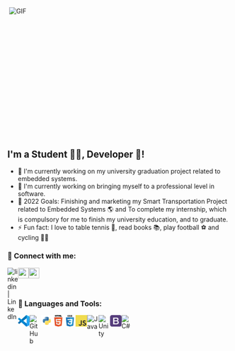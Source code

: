 <img align="right" alt="GIF" src="https://64.media.tumblr.com/2d0af9c90d1b1107313cc20bda01548a/tumblr_outwxnanpp1u79o2lo1_1280.gifv" width="500" height="320" />

## I'm a Student 👨‍🎓, Developer 🚀!
- 🔭 I'm currently working on my university graduation project related to embedded systems.
- 🌱 I'm currently working on bringing myself to a professional level in software. 
- 🥅 2022 Goals: Finishing and marketing my Smart Transportation Project related to Embedded Systems 🌎 and To complete my internship, which is compulsory for me to finish my university education, and to graduate.
- ⚡ Fun fact: I love to table tennis 🏓, read books 📚, play football ⚽ and cycling 🚴‍♀️

### 📩 Connect with me:

[<img align="left" alt="linkedin | LinkedIn" width="24px" src="https://raw.githubusercontent.com/peterthehan/peterthehan/master/assets/linkedin.svg" />][linkedin]
[<img align="left" height="24" width="24" src="https://upload.wikimedia.org/wikipedia/commons/thumb/a/a5/Instagram_icon.png/2048px-Instagram_icon.png" />][instagram]
[<img align="left" height="24" width="24" src="https://cdn-icons-png.flaticon.com/512/281/281769.png" />][gmail]


<br />


[instagram]: https://www.instagram.com/mustafagulac/
[linkedin]: https://www.linkedin.com/in/mustafagulac/
[gmail]: mailto:gulacmustafa1@gmail.com
<br />

### 🔧 Languages and Tools:

[<img align="left" alt="Visual Studio Code" width="26px" src="https://raw.githubusercontent.com/github/explore/80688e429a7d4ef2fca1e82350fe8e3517d3494d/topics/visual-studio-code/visual-studio-code.png" />][vsCode]
[<img align="left" alt="GitHub" width="26px" src="https://github.githubassets.com/images/modules/logos_page/GitHub-Mark.png" />][github]
[<img align="left" alt="Python" width="26px" src="https://raw.githubusercontent.com/github/explore/cebd63002168a05a6a642f309227eefeccd92950/topics/python/python.png" />][python]
[<img align="left" alt="HTML5" width="26px" src="https://raw.githubusercontent.com/github/explore/cebd63002168a05a6a642f309227eefeccd92950/topics/html/html.png" />][html]
[<img align="left" alt="CSS" width="26px" src="https://raw.githubusercontent.com/github/explore/cebd63002168a05a6a642f309227eefeccd92950/topics/css/css.png" />][css]
[<img align="left" alt="JavaScript" width="26px" src="https://raw.githubusercontent.com/github/explore/cebd63002168a05a6a642f309227eefeccd92950/topics/javascript/javascript.png" />][js]
[<img align="left" alt="Java" width="26px" src="https://www.freelogovectors.net/wp-content/uploads/2022/02/java_powered_logo_freelogovectors.net_.png" />][java]
[<img align="left" alt="Unity" width="26px" src="https://gpuopen.com/wp-content/uploads/2021/10/U_Logo_White_RGB.png" />][unity]
[<img align="left" alt="Bootstrap" width="26px" src="https://raw.githubusercontent.com/github/explore/cebd63002168a05a6a642f309227eefeccd92950/topics/bootstrap/bootstrap.png" />][bootstrap]
[<img align="left" alt="C#" width="26px" src="https://seeklogo.com/images/C/c-sharp-c-logo-02F17714BA-seeklogo.com.png" />][c#]




<br />



[vsCode]: https://code.visualstudio.com/
[github]: https://github.com/mustafagulac
[python]: https://www.python.org/
[js]: https://www.javascript.com
[css]: https://www.w3.org/Style/CSS/
[bootstrap]: https://getbootstrap.com
[java]: https://www.java.com/tr/
[unity]: https://unity.com
[c#]: https://docs.microsoft.com/tr-tr/dotnet/csharp/
[html]: https://tr.wikipedia.org/wiki/HTML5


<br />
<br />
